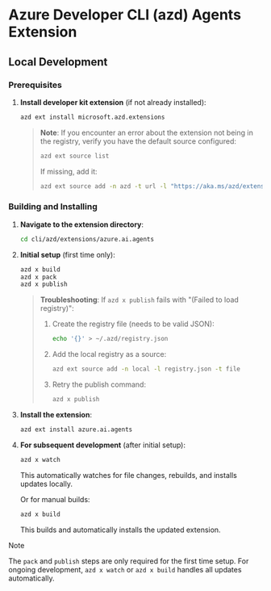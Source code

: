 # Azure Developer CLI (azd) Agents Extension

## Local Development

### Prerequisites

1. **Install developer kit extension** (if not already installed):
   ```bash
   azd ext install microsoft.azd.extensions
   ```

   > **Note**: If you encounter an error about the extension not being in the registry, verify you have the default source configured:
   > ```bash
   > azd ext source list
   > ```
   > If missing, add it:
   > ```bash
   > azd ext source add -n azd -t url -l "https://aka.ms/azd/extensions/registry"
   > ```

### Building and Installing

1. **Navigate to the extension directory**:
   ```bash
   cd cli/azd/extensions/azure.ai.agents
   ```

2. **Initial setup** (first time only):
   ```bash
   azd x build
   azd x pack
   azd x publish
   ```

   > **Troubleshooting**: If `azd x publish` fails with "(Failed to load registry)":
   > 1. Create the registry file (needs to be valid JSON):
   >    ```bash
   >    echo '{}' > ~/.azd/registry.json
   >    ```
   > 2. Add the local registry as a source:
   >    ```bash
   >    azd ext source add -n local -l registry.json -t file
   >    ```
   > 3. Retry the publish command:
   >    ```bash
   >    azd x publish
   >    ```

3. **Install the extension**:
   ```bash
   azd ext install azure.ai.agents
   ```

4. **For subsequent development** (after initial setup):
   ```bash
   azd x watch
   ```
   This automatically watches for file changes, rebuilds, and installs updates locally.

   Or for manual builds:
   ```bash
   azd x build
   ```
   This builds and automatically installs the updated extension.

> [!NOTE]
> The `pack` and `publish` steps are only required for the first time setup. For ongoing development, `azd x watch` or `azd x build` handles all updates automatically.
